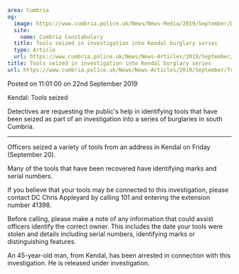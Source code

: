 ```yaml
area: Cumbria
og:
  image: https://www.cumbria.police.uk/News/News-Media/2019/September/DSCN0045jpg.jpg
  site:
    name: Cumbria Constabulary
  title: Tools seized in investigation into Kendal burglary series
  type: Article
  url: https://www.cumbria.police.uk/News/News-Articles/2019/September/Tools-seized-in-investigation-into-Kendal-burglary-series.aspx
title: Tools seized in investigation into Kendal burglary series
url: https://www.cumbria.police.uk/News/News-Articles/2019/September/Tools-seized-in-investigation-into-Kendal-burglary-series.aspx
```

Posted on 11:01:00 on 22nd September 2019

Kendal: Tools seized

Detectives are requesting the public's help in identifying tools that have been seized as part of an investigation into a series of burglaries in south Cumbria.

** **

Officers seized a variety of tools from an address in Kendal on Friday (September 20).

Many of the tools that have been recovered have identifying marks and serial numbers.

If you believe that your tools may be connected to this investigation, please contact DC Chris Appleyard by calling 101 and entering the extension number 41398.

Before calling, please make a note of any information that could assist officers identify the correct owner. This includes the date your tools were stolen and details including serial numbers, identifying marks or distinguishing features.

An 45-year-old man, from Kendal, has been arrested in connection with this investigation. He is released under investigation.
